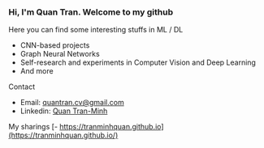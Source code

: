 ### Hi, I'm Quan Tran. Welcome to my github

Here you can find some interesting stuffs in ML / DL
- CNN-based projects
- Graph Neural Networks
- Self-research and experiments in Computer Vision and Deep Learning
- And more

Contact
- Email: quantran.cv@gmail.com
- Linkedin: [Quan Tran-Minh](https://www.linkedin.com/in/tranminhquan1201/)

My sharings
[- https://tranminhquan.github.io](https://tranminhquan.github.io/)

<!--
**tranminhquan/tranminhquan** is a ✨ _special_ ✨ repository because its `README.md` (this file) appears on your GitHub profile.

Here are some ideas to get you started:

- 🔭 I’m currently working on ...
- 🌱 I’m currently learning ...
- 👯 I’m looking to collaborate on ...
- 🤔 I’m looking for help with ...
- 💬 Ask me about ...
- 📫 How to reach me: ...
- 😄 Pronouns: ...
- ⚡ Fun fact: ...
-->
